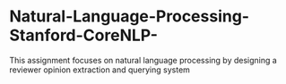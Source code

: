 # Natural-Language-Processing-Stanford-CoreNLP-
This assignment focuses on natural language processing by designing  a reviewer opinion extraction and querying system

